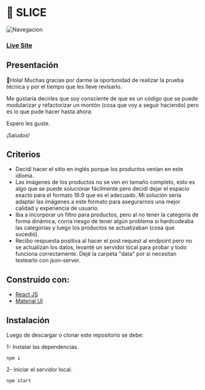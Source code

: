 # 🥄 SLICE

![Navegacion](https://i.ibb.co/sWMtXxQ/video.gif)

### [Live Site](https://nervous-hoover-e1b5f0.netlify.app/)

## Presentación

👋Hola! Muchas gracias por darme la oportunidad de realizar la prueba técnica y por el tiempo que les lleve revisarlo.

Me gustaría decirles que soy consciente de que es un código que se puede modularizar y refactorizar un montón (cosa que voy a seguir haciendo) pero es lo que pude hacer hasta ahora.

Espero les guste.

¡Saludos!

## Criterios

- Decidí hacer el sitio en inglés porque los productos venían en este idioma.
- Las imágenes de los productos no se ven en tamaño completo, esto es algo que se puede solucionar fácilmente pero decidí dejar el espacio exacto para el formato 16:9 que es el adecuado. Mi solución sería adaptar las imágenes a este formato para asegurarnos una mejor calidad y experiencia de usuario.
- Iba a incorporar un filtro para productos, pero al no tener la categoría de forma dinámica, corría riesgo de tener algún problema si hardcodeaba las categorías y luego los productos se actualizaban (cosa que sucedió).
- Recibo respuesta positiva al hacer el post request al endpoint pero no se actualizan los datos, levanté un servidor local para probar y todo funciona correctamente. Dejé la carpeta "data" por si necesitan testearlo con json-server.

## Construido con:

- [React JS](https://es.reactjs.org)
- [Material UI](https://mui.com/)

## Instalación

Luego de descargar o clonar este repositorio se debe:

1- Instalar las dependencias.

```
npm i
```

2- Iniciar el servidor local.

```
npm start
```
